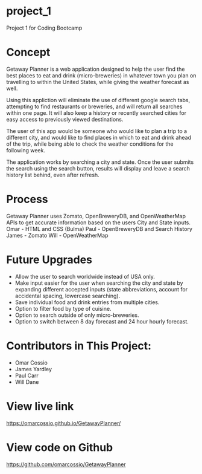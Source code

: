# project_1
Project 1 for Coding Bootcamp

# Concept
Getaway Planner is a web application designed to help the user find the best places to eat and drink (micro-breweries) in whatever town you plan on travelling to within the United States, while giving the weather forecast as well. 

Using this appliction will eliminate the use of different google search tabs, attempting to find restaurants or breweries, and will return all searches within one page. It will also keep a history or recently searched cities for easy access to previously viewed destinations.

The user of this app would be someone who would like to plan a trip to a different city, and would like to find places in which to eat and drink ahead of the trip, while being able to check the weather conditions for the following week. 

The application works by searching a city and state. Once the user submits the search using the search button, results will display and leave a search history list behind, even after refresh. 

# Process
Getaway Planner uses Zomato, OpenBreweryDB, and OpenWeatherMap APIs to get accurate information based on the users City and State inputs. 
Omar - HTML and CSS (Bulma)
Paul - OpenBreweryDB and Search History
James - Zomato
Will - OpenWeatherMap

# Future Upgrades
- Allow the user to search worldwide instead of USA only. 
- Make input easier for the user when searching the city and state by expanding different accepted inputs (state abbreviations, account for accidental spacing, lowercase searching).
- Save individual food and drink entries from multiple cities.
- Option to filter food by type of cuisine.
- Option to search outside of only micro-breweries.
- Option to switch between 8 day forecast and 24 hour hourly forecast.

# Contributors in This Project:
- Omar Cossio
- James Yardley
- Paul Carr
- Will Dane

# View live link
https://omarcossio.github.io/GetawayPlanner/

# View code on Github
https://github.com/omarcossio/GetawayPlanner


